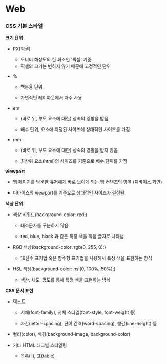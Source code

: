 # Web

### CSS 기본 스타일

**크기 단위**

- PX(픽셀)
  
  - 모니터 해상도의 한 화소인 '픽셀' 기준
  - 픽셀의 크기는 변하지 않기 때문에 고정적인 단위

- %
  
  - 백분율 단위
  
  - 가변적인 레이아웃에서 자주 사용

- em
  
  - (바로 위, 부모 요소에 대한) 상속의 영향을 받음
  
  - 배수 단위, 요소에 지정된 사이즈에 상대적인 사이즈를 가짐

- rem
  
  - (바로 위, 부모 요소에 대한) 상속의 영향을 받지 않음
  
  - 최상위 요소(html)의 사이즈를 기준으로 배수 단위를 가짐

**viewport**

- 웹 페이지를 방문한 유저에게 바로 보이게 되는 웹 컨텐츠의 영역 (디바이스 화면)

- 디바이스의 viewport를 기준으로 상대적인 사이즈가 결정됨

**색상 단위**

- 색상 키워드(background-color: red;)
  
  - 대소문자를 구분하지 않음
  
  - red, blue, black 과 같은 특정 색을 직접 글자로 나타냄

- RGB 색상(background-color: rgb(0, 255, 0);)
  
  - 16진수 표기법 혹은 함수형 표기법을 사용해서 특정 색을 표현하는 방식

- HSL 색상(background-color: hsl(0, 100%, 50%);)
  
  - 색상, 채도, 명도를 통해 특정 색을 표현하는 방식

**CSS 문서 표현**

- 텍스트
  
  - 서체(font-family), 서체 스타일(font-style, font-weight 등)
  
  - 자간(letter-spacing), 단어 간격(word-spacing), 행간(line-height) 등

- 컬러(color), 배경(background-image, background-color)

- 기타 HTML 태그별 스타일링
  
  - 목록(li), 표(table)
